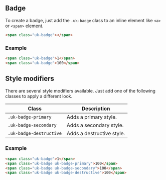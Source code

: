 ## Badge

To create a badge, just add the `.uk-badge` class to an inline element like `<a>` or `<span>` element.

```html
<span class="uk-badge"></span>
```

### Example

```html
<span class="uk-badge">1</span>
<span class="uk-badge">100</span>
```

## Style modifiers

There are several style modifiers available. Just add one of the following classes to apply a different look.

| Class                   | Description               |
| ----------------------- | ------------------------- |
| `.uk-badge-primary`     | Adds a primary style.     |
| `.uk-badge-secondary`   | Adds a secondary style.   |
| `.uk-badge-destructive` | Adds a destructive style. |

### Example

```html
<span class="uk-badge">1</span>
<span class="uk-badge uk-badge-primary">100</span>
<span class="uk-badge uk-badge-secondary">100</span>
<span class="uk-badge uk-badge-destructive">100</span>
```
